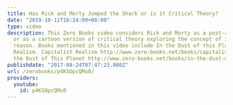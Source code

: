 ```yaml
---
title: Has Rick and Morty Jumped the Shark or is it Critical Theory?
date: "2019-10-11T16:24:09+08:00"
type: video
description: This Zero Books video considers Rick and Morty as a post-realist sitcom
  or as a cartoon version of critical theory exploring the concept of instrumental
  reason. Books mentioned in this video include In the Dust of this Planet and Capitalist
  Realism. Capitalist Realism http://www.zero-books.net/books/capitalist-realism In
  the Dust of This Planet http://www.zero-books.net/books/in-the-dust-of-this-planet
publishdate: "2017-08-24T07:47:23.000Z"
url: /zerobooks/p4KSOpcQMu0/
providers:
  youtube:
    id: p4KSOpcQMu0
---
```

